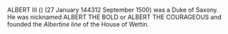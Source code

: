 ALBERT III () (27 January 144312 September 1500) was a Duke of Saxony. He was nicknamed ALBERT THE BOLD or ALBERT THE COURAGEOUS and founded the _Albertine line_ of the House of Wettin.
